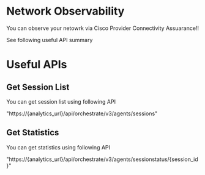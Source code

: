 # Network Observability

You can observe your netowrk via Cisco Provider Connectivity Assuarance!!

See following useful API summary

# Useful APIs

## Get Session List

You can get session list using following API

"https://{analytics_url}/api/orchestrate/v3/agents/sessions"


## Get Statistics

You can get statistics using following API

"https://{analytics_url}/api/orchestrate/v3/agents/sessionstatus/{session_id}"